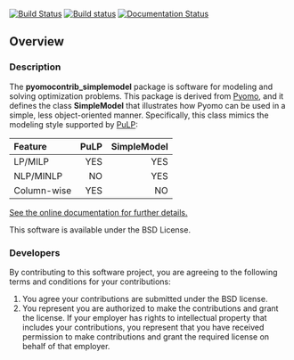 [![Build Status](https://travis-ci.org/Pyomo/pyomocontrib_simplemodel.svg?branch=master)](https://travis-ci.org/Pyomo/pyomocontrib_simplemodel)
[![Build status](https://ci.appveyor.com/api/projects/status/urr88klp2dxsr5bt?svg=true)](https://ci.appveyor.com/project/WilliamHart/pyomocontrib-simplemodel)
[![Documentation Status](https://readthedocs.org/projects/pyomocontrib-simplemodel/badge/?version=latest)](http://pyomocontrib-simplemodel.readthedocs.org/en/latest/)

## Overview

### Description 
The **pyomocontrib_simplemodel** package is software for modeling
and solving optimization problems.  This package is derived from
[Pyomo](http://www.pyomo.org), and it defines the class **SimpleModel** that illustrates
how Pyomo can be used in a simple, less object-oriented manner.
Specifically, this class mimics the modeling style supported by
[PuLP](https://github.com/coin-or/pulp):

| Feature | PuLP | SimpleModel |
|:---------|------:|-------------:|
|LP/MILP  | YES  | YES         |
| NLP/MINLP | NO | YES |
|Column-wise | YES | NO |

[See the online documentation for further details.](http://pyomocontrib-simplemodel.readthedocs.org/en/latest/)

This software is available under the BSD License.

### Developers

By contributing to this software project, you are agreeing to the
following terms and conditions for your contributions:

1. You agree your contributions are submitted under the BSD license. 
2. You represent you are authorized to make the contributions and grant the license. If your employer has rights to intellectual property that includes your contributions, you represent that you have received permission to make contributions and grant the required license on behalf of that employer. 
